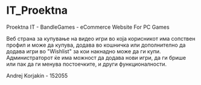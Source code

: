 # IT_Proektna
Proektna IT -
BandleGames - eCommerce Website For PC Games

Веб страна за купување на видео игри во која корисникот има сопствен профил и може да купува, додава во кошничка или дополнително да додава игри во "Wishlist" за кои накнадно може да ги купи. Aдминистраторот ќе има можност да додава нови игри, да ги брише или пак да ги менува постоечките, и други функционалности.

Andrej Korjakin - 152055
